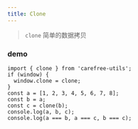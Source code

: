 ```yaml
---
title: Clone
---
```


> `clone` 简单的数据拷贝

### demo

```tsx
import { clone } from 'carefree-utils';
if (window) {
  window.clone = clone;
}
const a = [1, 2, 3, 4, 5, 6, 7, 8];
const b = a;
const c = clone(b);
console.log(a, b, c);
console.log(a === b, a === c, b === c);
```
